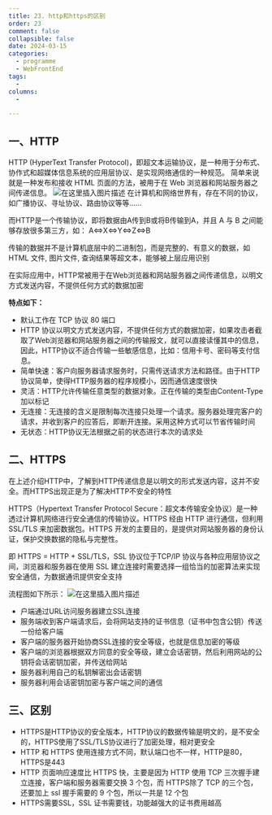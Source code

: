```yaml
---
title: 23. http和https的区别
order: 23
comment: false
collapsible: false
date: 2024-03-15
categories: 
  - programme
  - WebFrontEnd
tags: 
  - 
columns: 
  - 

---
```


## 一、HTTP

HTTP (HyperText Transfer Protocol)，即超文本运输协议，是一种用于分布式、协作式和超媒体信息系统的应用层协议、是实现网络通信的一种规范。 简单来说就是一种发布和接收 HTML 页面的方法，被用于在 Web 浏览器和网站服务器之间传递信息。
![在这里插入图片描述](https://fastly.jsdelivr.net/gh/shizhiweid/blogimg@main/imgs/202404180929943.png)
在计算机和网络世界有，存在不同的协议，如广播协议、寻址协议、路由协议等等......

而HTTP是一个传输协议，即将数据由A传到B或将B传输到A，并且 A 与 B 之间能够存放很多第三方，如： A<=>X<=>Y<=>Z<=>B

传输的数据并不是计算机底层中的二进制包，而是完整的、有意义的数据，如HTML 文件, 图片文件, 查询结果等超文本，能够被上层应用识别

在实际应用中，HTTP常被用于在Web浏览器和网站服务器之间传递信息，以明文方式发送内容，不提供任何方式的数据加密

**特点如下：**

 - 默认工作在 TCP 协议 80 端口
 - HTTP 协议以明文方式发送内容，不提供任何方式的数据加密，如果攻击者截取了Web浏览器和网站服务器之间的传输报文，就可以直接读懂其中的信息，因此，HTTP协议不适合传输一些敏感信息，比如：信用卡号、密码等支付信息。
 - 简单快速：客户向服务器请求服务时，只需传送请求方法和路径。由于HTTP协议简单，使得HTTP服务器的程序规模小，因而通信速度很快
 - 灵活：HTTP允许传输任意类型的数据对象。正在传输的类型由Content-Type加以标记
 - 无连接：无连接的含义是限制每次连接只处理一个请求。服务器处理完客户的请求，并收到客户的应答后，即断开连接。采用这种方式可以节省传输时间
 - 无状态：HTTP协议无法根据之前的状态进行本次的请求处


## 二、HTTPS
在上述介绍HTTP中，了解到HTTP传递信息是以明文的形式发送内容，这并不安全。而HTTPS出现正是为了解决HTTP不安全的特性

HTTPS（Hypertext Transfer Protocol Secure：超文本传输安全协议）是一种透过计算机网络进行安全通信的传输协议。HTTPS 经由 HTTP 进行通信，但利用 SSL/TLS 来加密数据包。HTTPS 开发的主要目的，是提供对网站服务器的身份认证，保护交换数据的隐私与完整性。

即 HTTPS = HTTP + SSL/TLS，SSL 协议位于TCP/IP 协议与各种应用层协议之间，浏览器和服务器在使用 SSL 建立连接时需要选择一组恰当的加密算法来实现安全通信，为数据通讯提供安全支持

流程图如下所示：
![在这里插入图片描述](https://fastly.jsdelivr.net/gh/shizhiweid/blogimg@main/imgs/202404180950955.png)

 - 户端通过URL访问服务器建立SSL连接
 - 服务端收到客户端请求后，会将网站支持的证书信息（证书中包含公钥）传送一份给客户端
 - 客户端的服务器开始协商SSL连接的安全等级，也就是信息加密的等级
 - 客户端的浏览器根据双方同意的安全等级，建立会话密钥，然后利用网站的公钥将会话密钥加密，并传送给网站
 - 服务器利用自己的私钥解密出会话密钥
 - 服务器利用会话密钥加密与客户端之间的通信
 
 

## 三、区别

 - HTTPS是HTTP协议的安全版本，HTTP协议的数据传输是明文的，是不安全的，HTTPS使用了SSL/TLS协议进行了加密处理，相对更安全
 - HTTP 和 HTTPS 使用连接方式不同，默认端口也不一样，HTTP是80，HTTPS是443
 - HTTP 页面响应速度比 HTTPS 快，主要是因为 HTTP 使用 TCP 三次握手建立连接，客户端和服务器需要交换 3 个包，而 HTTPS除了 TCP 的三个包，还要加上 ssl 握手需要的 9 个包，所以一共是 12 个包
 - HTTPS需要SSL，SSL 证书需要钱，功能越强大的证书费用越高












